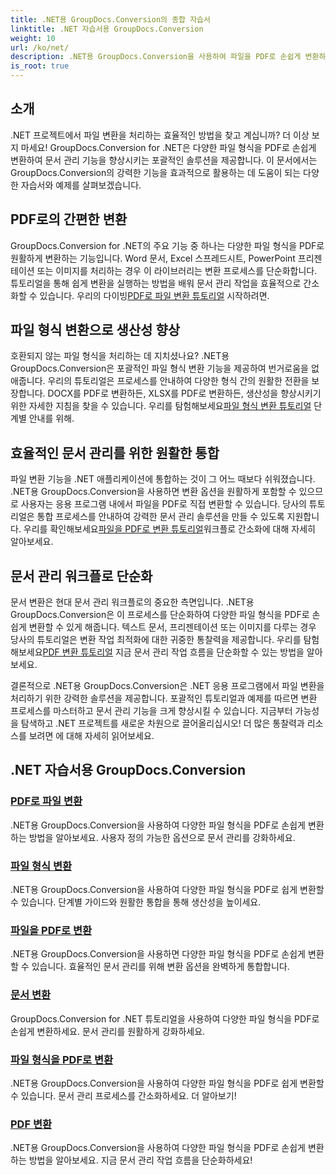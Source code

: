 ```yaml
---
title: .NET용 GroupDocs.Conversion의 종합 자습서
linktitle: .NET 자습서용 GroupDocs.Conversion
weight: 10
url: /ko/net/
description: .NET용 GroupDocs.Conversion을 사용하여 파일을 PDF로 손쉽게 변환하세요. 사용자 정의 가능한 옵션으로 문서 관리를 간소화하세요. #GroupDocs.Conversion
is_root: true
---
```


## 소개

.NET 프로젝트에서 파일 변환을 처리하는 효율적인 방법을 찾고 계십니까? 더 이상 보지 마세요! GroupDocs.Conversion for .NET은 다양한 파일 형식을 PDF로 손쉽게 변환하여 문서 관리 기능을 향상시키는 포괄적인 솔루션을 제공합니다. 이 문서에서는 GroupDocs.Conversion의 강력한 기능을 효과적으로 활용하는 데 도움이 되는 다양한 자습서와 예제를 살펴보겠습니다.

## PDF로의 간편한 변환

 GroupDocs.Conversion for .NET의 주요 기능 중 하나는 다양한 파일 형식을 PDF로 원활하게 변환하는 기능입니다. Word 문서, Excel 스프레드시트, PowerPoint 프리젠테이션 또는 이미지를 처리하는 경우 이 라이브러리는 변환 프로세스를 단순화합니다. 튜토리얼을 통해 쉽게 변환을 실행하는 방법을 배워 문서 관리 작업을 효율적으로 간소화할 수 있습니다. 우리의 다이빙[PDF로 파일 변환 튜토리얼](./file-conversion-to-pdf/) 시작하려면.

## 파일 형식 변환으로 생산성 향상

호환되지 않는 파일 형식을 처리하는 데 지치셨나요? .NET용 GroupDocs.Conversion은 포괄적인 파일 형식 변환 기능을 제공하여 번거로움을 없애줍니다. 우리의 튜토리얼은 프로세스를 안내하여 다양한 형식 간의 원활한 전환을 보장합니다. DOCX를 PDF로 변환하든, XLSX를 PDF로 변환하든, 생산성을 향상시키기 위한 자세한 지침을 찾을 수 있습니다. 우리를 탐험해보세요[파일 형식 변환 튜토리얼](./file-format-conversion-tutorials/) 단계별 안내를 위해.

## 효율적인 문서 관리를 위한 원활한 통합

 파일 변환 기능을 .NET 애플리케이션에 통합하는 것이 그 어느 때보다 쉬워졌습니다. .NET용 GroupDocs.Conversion을 사용하면 변환 옵션을 원활하게 포함할 수 있으므로 사용자는 응용 프로그램 내에서 파일을 PDF로 직접 변환할 수 있습니다. 당사의 튜토리얼은 통합 프로세스를 안내하여 강력한 문서 관리 솔루션을 만들 수 있도록 지원합니다. 우리를 확인해보세요[파일을 PDF로 변환 튜토리얼](./convert-files-to-pdf/)워크플로 간소화에 대해 자세히 알아보세요.

## 문서 관리 워크플로 단순화

 문서 변환은 현대 문서 관리 워크플로의 중요한 측면입니다. .NET용 GroupDocs.Conversion은 이 프로세스를 단순화하여 다양한 파일 형식을 PDF로 손쉽게 변환할 수 있게 해줍니다. 텍스트 문서, 프리젠테이션 또는 이미지를 다루는 경우 당사의 튜토리얼은 변환 작업 최적화에 대한 귀중한 통찰력을 제공합니다. 우리를 탐험해보세요[PDF 변환 튜토리얼](./pdf-conversion/) 지금 문서 관리 작업 흐름을 단순화할 수 있는 방법을 알아보세요.

결론적으로 .NET용 GroupDocs.Conversion은 .NET 응용 프로그램에서 파일 변환을 처리하기 위한 강력한 솔루션을 제공합니다. 포괄적인 튜토리얼과 예제를 따르면 변환 프로세스를 마스터하고 문서 관리 기능을 크게 향상시킬 수 있습니다. 지금부터 가능성을 탐색하고 .NET 프로젝트를 새로운 차원으로 끌어올리십시오! 더 많은 통찰력과 리소스를 보려면 에 대해 자세히 읽어보세요.
## .NET 자습서용 GroupDocs.Conversion
### [PDF로 파일 변환](./file-conversion-to-pdf/)
.NET용 GroupDocs.Conversion을 사용하여 다양한 파일 형식을 PDF로 손쉽게 변환하는 방법을 알아보세요. 사용자 정의 가능한 옵션으로 문서 관리를 강화하세요.
### [파일 형식 변환](./file-format-conversion-tutorials/)
.NET용 GroupDocs.Conversion을 사용하여 다양한 파일 형식을 PDF로 쉽게 변환할 수 있습니다. 단계별 가이드와 원활한 통합을 통해 생산성을 높이세요.
### [파일을 PDF로 변환](./convert-files-to-pdf/)
.NET용 GroupDocs.Conversion을 사용하면 다양한 파일 형식을 PDF로 손쉽게 변환할 수 있습니다. 효율적인 문서 관리를 위해 변환 옵션을 완벽하게 통합합니다.
### [문서 변환](./document-conversion/)
GroupDocs.Conversion for .NET 튜토리얼을 사용하여 다양한 파일 형식을 PDF로 손쉽게 변환하세요. 문서 관리를 원활하게 강화하세요.
### [파일 형식을 PDF로 변환](./converting-file-types-to-pdf/)
.NET용 GroupDocs.Conversion을 사용하여 다양한 파일 형식을 PDF로 쉽게 변환할 수 있습니다. 문서 관리 프로세스를 간소화하세요. 더 알아보기!
### [PDF 변환](./pdf-conversion/)
.NET용 GroupDocs.Conversion을 사용하여 다양한 파일 형식을 PDF로 손쉽게 변환하는 방법을 알아보세요. 지금 문서 관리 작업 흐름을 단순화하세요!